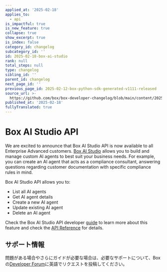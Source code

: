 ```yaml
---
applied_at: '2025-02-18'
applies_to:
  - api
is_impactful: true
is_new_feature: true
collapse: true
show_excerpt: true
is_index: false
category_id: changelog
subcategory_id: ''
id: 2025-02-18-box-ai-studio
rank: null
total_steps: null
type: changelog
sibling_id: ''
parent_id: changelog
next_page_id: ''
previous_page_id: 2025-02-12-box-python-sdk-generated-v1111-released
source_url: >-
  https://github.com/box/box-developer-changelog/blob/main/content/2025/02-18-box-ai-studio.md
published_at: '2025-02-18'
fullyTranslated: true
---
```

# Box AI Studio API

We are excited to announce that Box AI Studio API is now available to all Enterprise Advanced customers. [Box AI Studio][ai-studio] allows you to build and manage custom AI agents to best suit your business needs. For example, you can create an AI agent that acts as a compliance consultant, answering questions regarding customer documentation with specific compliance rules in mind.

<!-- more -->

Box AI Studio API allows you to:

* List all AI agents
* Get AI agent details
* Create a new AI agent
* Update existing AI agent
* Delete an AI agent

Check the Box AI Studio API developer [guide][guide] to learn more about this feature and check the [API Reference][reference] for details.

## サポート情報

問題がある場合やさらにガイドが必要な場合は、必要なサポートについて、Boxの[Developer Forum][community]に英語でリクエストを投稿してください。

[ai-studio]: https://support.box.com/hc/en-us/articles/37228079461267-Enabling-Box-AI-Studio-and-Managing-Agents

[community]: https://community.box.com/

[guide]: https://developer.box.com/guides/ai-studio/getting-started-ai-studio

[reference]: https://developer.box.com/reference/get-ai-agents/
